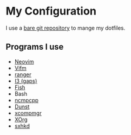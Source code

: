 # My Configuration
I use a [bare git repository](https://www.atlassian.com/git/tutorials/dotfiles) to mange my dotfiles. 
## Programs I use
* [Neovim](https://neovim.io/)
* [Vifm](https://vifm.info/)
* [ranger](https://ranger.github.io/)
* [I3 (gaps)](https://i3wm.org/)
* [Fish](https://fishshell.com/)
* Bash
* [ncmpcpp](https://rybczak.net/ncmpcpp/)
* [Dunst](https://dunst-project.org/)
* [xcompmgr](https://cgit.freedesktop.org/xorg/app/xcompmgr/)
* [XOrg](https://www.x.org/wiki/)
* [sxhkd](https://github.com/baskerville/sxhkd)


